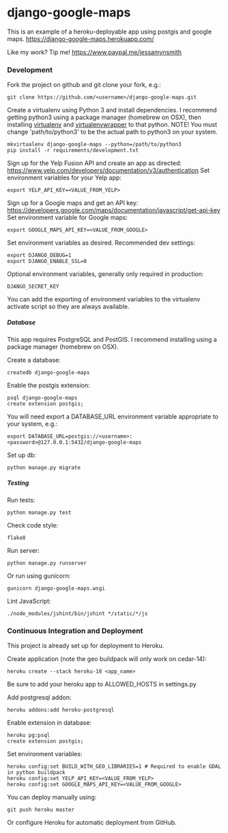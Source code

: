 # django-google-maps

This is an example of a heroku-deployable app using postgis and google maps.
https://django-google-maps.herokuapp.com/


Like my work? Tip me! https://www.paypal.me/jessamynsmith


### Development

Fork the project on github and git clone your fork, e.g.:

    git clone https://github.com/<username>/django-google-maps.git

Create a virtualenv using Python 3 and install dependencies. I recommend getting python3 using a package manager (homebrew on OSX), then installing [virtualenv](https://virtualenv.pypa.io/en/latest/installation.html) and [virtualenvwrapper](https://virtualenvwrapper.readthedocs.org/en/latest/install.html#basic-installation) to that python. NOTE! You must change 'path/to/python3'
to be the actual path to python3 on your system.

    mkvirtualenv django-google-maps --python=/path/to/python3
    pip install -r requirements/development.txt
    
Sign up for the Yelp Fusion API and create an app as directed: https://www.yelp.com/developers/documentation/v3/authentication
Set environment variables for your Yelp app:

    export YELP_API_KEY=<VALUE_FROM_YELP>

Sign up for a Google maps and get an API key: https://developers.google.com/maps/documentation/javascript/get-api-key
Set environment variable for Google maps:

    export GOOGLE_MAPS_API_KEY=<VALUE_FROM_GOOGLE>

Set environment variables as desired. Recommended dev settings:

    export DJANGO_DEBUG=1
    export DJANGO_ENABLE_SSL=0

Optional environment variables, generally only required in production:

    DJANGO_SECRET_KEY
    
You can add the exporting of environment variables to the virtualenv activate script so they are always available.

##### Database

This app requires PostgreSQL and PostGIS. I recommend installing using a package manager (homebrew on OSX).

Create a database:

    createdb django-google-maps
    
Enable the postgis extension:

    psql django-google-maps
    create extension postgis;
    
You will need export a DATABASE_URL environment variable appropriate to your system, e.g.:

    export DATABASE_URL=postgis://<username>:<password>@127.0.0.1:5432/django-google-maps

Set up db:

    python manage.py migrate


##### Testing

Run tests:

    python manage.py test

Check code style:

    flake8

Run server:

    python manage.py runserver
    
Or run using gunicorn:

    gunicorn django-google-maps.wsgi

Lint JavaScript:

    ./node_modules/jshint/bin/jshint */static/*/js


### Continuous Integration and Deployment


This project is already set up for deployment to Heroku.

Create application (note the geo buildpack will only work on cedar-14):

    heroku create --stack heroku-18 <app_name>
    
Be sure to add your heroku app to ALLOWED_HOSTS in settings.py
    
Add postgresql addon:
    
    heroku addons:add heroku-postgresql
    
Enable extension in database:

    heroku pg:psql
    create extension postgis;
    
Set environment variables:

    heroku config:set BUILD_WITH_GEO_LIBRARIES=1 # Required to enable GDAL in python buildpack
    heroku config:set YELP_API_KEY=<VALUE_FROM_YELP>
    heroku config:set GOOGLE_MAPS_API_KEY=<VALUE_FROM_GOOGLE>

You can deploy manually using:

    git push heroku master
    
Or configure Heroku for automatic deployment from GitHub.
